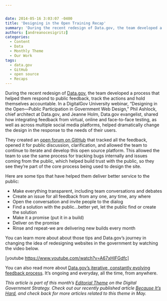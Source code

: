 ```yaml
---


date: 2014-05-16 3:03:07 -0400
title: 'Designing in the Open Training Recap'
summary: 'During the recent redesign of Data.gov, the team developed a process that helped them respond to public feedback, track the actions and hold themselves accountable. In a DigitalGov University webinar, &amp;#8220;Designing in the Open&mdash;Public Participation in Government Web Design,&amp;#8221; Phil Ashlock, chief architect at Data.gov, and Jeanne Holm, Data.gov evangelist, shared how integrating feedback from'
authors: [andreanocesigritz]
categories:
  - Content
  - Data
  - Monthly Theme
  - Our Work
tags:
  - data.gov
  - GitHub
  - open source
  - Recaps
---
```


During the recent redesign of [Data.gov](http://www.data.gov/), the team developed a process that helped them respond to public feedback, track the actions and hold themselves accountable. In a DigitalGov University webinar, &#8220;Designing in the Open—Public Participation in Government Web Design,&#8221; Phil Ashlock, chief architect at Data.gov, and Jeanne Holm, Data.gov evangelist, shared how integrating feedback from virtual, online and face-to-face testing, as well as across multiple social media platforms, helped dramatically change the design in the response to the needs of their users.

They created an [open forum on GitHub](https://github.com/GSA/data.gov/) that tracked all the feedback, opened it for public discussion, clarification, and allowed the team to continue to iterate and develop this open source platform. This allowed the team to use the same process for tracking bugs internally and issues coming from the public, which helped build trust with the public, so they see they’re part of the core process being used to design the site.

Here are some tips that have helped them deliver better service to the public:

  * Make everything transparent, including team conversations and debates
  * Create an issue for all feedback from any one, any time, any where
  * Open the conversation and invite people to the dialog
  * Find a solution with the public&#8230;better yet, let the public find or create the solution
  * Make it a promise (put it in a build)
  * Deliver on the promise
  * Rinse and repeat-we are delivering new builds every month

You can learn more about about those tips and Data.gov’s journey in changing the idea of redesigning websites in the government by watching the video below.

[youtube https://www.youtube.com/watch?v=A67xHIFGdfc]
  
You can also read more about [Data.gov’s iterative, constantly evolving feedback process](https://www.WHATEVER/2014/03/18/data-gov-usability-case-study/ "Data.gov – Usability Case Study"). It’s ongoing and everyday, all the time, from anywhere.

_This article is part of this month&#8217;s [Editorial Theme](https://www.WHATEVER/join-digitalgov/#guidelines) on the Digital Government Strategy. Check out our recently published article [Because It&#8217;s Hard](https://www.WHATEVER/2014/05/07/because-its-hard/), and check back for more articles related to this theme in May._